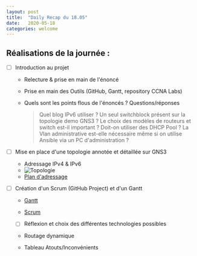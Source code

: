 ```yaml
---
layout: post
title:  "Daily Recap du 18.05"
date:   2020-05-18
categories: welcome
---
```


## Réalisations de la journée :

- [ ] Introduction au projet
  
  - Relecture & prise en main de l'énoncé
  
  - Prise en main des Outils (GitHub, Gantt, repository CCNA Labs)
  
  - Quels sont les points flous de l'énoncés ? Questions/réponses
    
    > Quel blog IPv6 utiliser ?
    > Un seul switchblock présent sur la topologie demo GNS3 ?
    > Le choix des modèles de routeurs et switch est-il important ?
    > Doit-on utiliser des DHCP Pool ?
    > La Vlan administrative est-elle nécessaire même si on utilise Ansible via un PC d'administration ?

- [ ] Mise en place d'une topologie annotée et détaillée sur GNS3
  
  - Adressage IPv4 & IPv6
  - ![Topologie](lien_vers_image)
  - [Plan d'adressage](https://lien_vers_github)

- [ ] Création d'un Scrum (GitHub Project) et d'un Gantt
  
  - [Gantt](https://lien_vers_impEcran_ou_appli_cloud)
  
  - [Scrum](https://github.com/reseau-2020/projet-three/projects/1)
  
  - [ ] Réflexion et choix des différentes technologies possibles
  
  - Routage dynamique
  
  - Tableau Atouts/Inconvénients
